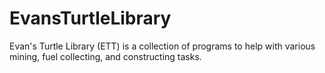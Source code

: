 # EvansTurtleLibrary
Evan's Turtle Library (ETT) is a collection of programs to help with various mining, fuel collecting, and constructing tasks.
